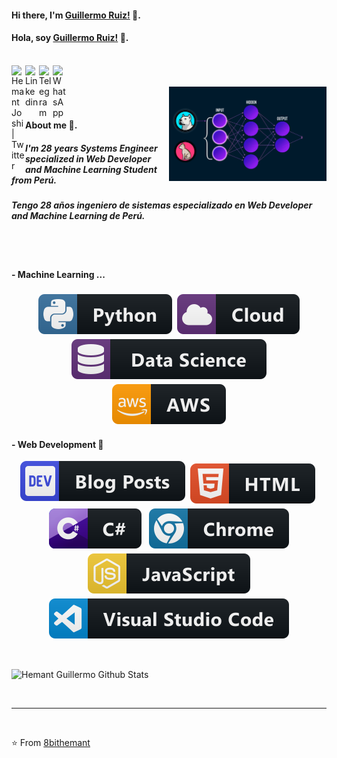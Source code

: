 #### Hi there, I'm [Guillermo Ruiz!](https://GuillermoRuiz.dev) 👋. 
#### Hola, soy [Guillermo Ruiz!](https://GuillermoRuiz.dev) 👋. 
<br/>
<a href="https://twitter.com/GuillermoRuizA">
  <img align="left" alt="Hemant Joshi| Twitter" width="22px" src="https://cdn.jsdelivr.net/npm/simple-icons@v3/icons/twitter.svg" />
</a>
<a href="https://www.linkedin.com/in/guillermo-ruiz-alvarado-a06572113/">
  <img align="left" alt="Linkedin" width="22px" src="https://cdn.jsdelivr.net/npm/simple-icons@v3/icons/linkedin.svg" />
</a>
<a href="https://t.me/51985007064">
  <img align="left" alt="Telegram" width="22px" src="https://cdn.jsdelivr.net/npm/simple-icons@v3/icons/telegram.svg" />
</a>
<a href="https://wa.me/51985007064">
  <img align="left" alt="WhatsApp" width="22px" src="https://cdn.jsdelivr.net/npm/simple-icons@v3/icons/whatsapp.svg" />
</a>
<br/>
<br/>
<img align="right" width="50%!important" alt="GIF" src="https://github.com/GuillermoRuizDev/GuillermoRuizDev/blob/master/inteligencia%20artificial%202.gif" />

<br />

<br />

#### About me 👋. 
##### I'm 28 years Systems Engineer specialized in Web Developer and Machine Learning Student from Perú.
##### Tengo 28 años ingeniero de sistemas especializado en  Web Developer and Machine Learning de Perú.



<br />
<br />


#### - Machine Learning ...

<p align="center">
 <img src="https://raw.githubusercontent.com/8bithemant/8bithemant/master/svg/dev/languages/python.svg" alt="Twitter" style="vertical-align:top; margin:4px"><img src="https://raw.githubusercontent.com/8bithemant/8bithemant/master/svg/dev/misc/cloud.svg" alt="Twitter" style="vertical-align:top; margin:4px"><img src="https://raw.githubusercontent.com/8bithemant/8bithemant/master/svg/dev/misc/datascience.svg" alt="Twitter" style="vertical-align:top; margin:4px"><img src="https://raw.githubusercontent.com/8bithemant/8bithemant/master/svg/dev/services/aws.svg" alt="Twitter" style="vertical-align:top; margin:4px">

</p>

#### - Web Development 🌱

<p align="center">
<img src="https://raw.githubusercontent.com/8bithemant/8bithemant/master/svg/blogs/devto.svg"> 
  <img src="https://raw.githubusercontent.com/8bithemant/8bithemant/master/svg/dev/languages/html.svg" alt="Twitter" style="vertical-align:top; margin:4px"><img src="https://raw.githubusercontent.com/8bithemant/8bithemant/master/svg/dev/languages/csharp.svg"alt="Twitter" style="vertical-align:top; margin:4px">
  <img src="https://raw.githubusercontent.com/8bithemant/8bithemant/master/svg/dev/misc/chrome.svg" alt="Twitter" style="vertical-align:top; margin:4px">
  <img src="https://raw.githubusercontent.com/8bithemant/8bithemant/master/svg/dev/languages/js.svg" alt="Twitter" style="vertical-align:top; margin:4px">
  <img src="https://raw.githubusercontent.com/8bithemant/8bithemant/master/svg/dev/tools/visualstudio_code.svg" alt="Twitter" style="vertical-align:top; margin:4px">
</p>

<br />

![Hemant Guillermo Github Stats](https://github-readme-stats.vercel.app/api?username=GuillermoRuizDev&show_icons=true&title_color=fff&icon_color=79ff97&text_color=9f9f9f&bg_color=151515)

<br />

*************

<br />


⭐️ From [8bithemant](https://github.com/8bithemant)
